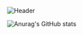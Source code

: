 ![Header](https://www.cyberstudios.io/wp-content/uploads/2016/07/Custom-Hardware-Software-Central-Coast-NSW_hires.jpg)

![Anurag's GitHub stats](https://github-readme-stats.vercel.app/api?username=garymansted&show_icons=true&theme=tokyonight)



<!--
**garymansted/garymansted** is a ✨ _special_ ✨ repository because its `README.md` (this file) appears on your GitHub profile.

Here are some ideas to get you started:

- 🔭 I’m currently working on ...
- 🌱 I’m currently learning ...
- 👯 I’m looking to collaborate on ...
- 🤔 I’m looking for help with ...
- 💬 Ask me about ...
- 📫 How to reach me: ...
- 😄 Pronouns: ...
- ⚡ Fun fact: ...
-->
